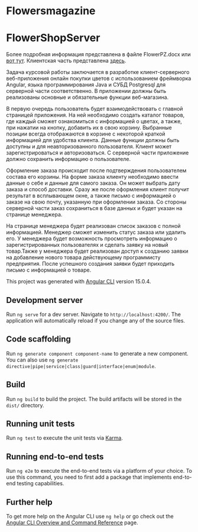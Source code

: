 # Flowersmagazine
# FlowerShopServer
Более подробная информация представлена в файле FlowerPZ.docx или [вот тут](https://drive.google.com/file/d/1qSG8Xxs32uh251ATYr9qg69tuSkSNNtJ/view).
Клиентская часть представлена [здесь](https://github.com/fancierik/FlowerShopServer).

Задача курсовой работы заключается в разработке клиент-серверного веб-приложения онлайн покупки цветов с использованием фреймворка Angular, языка программирования Java и СУБД Postgresql для серверной части соответственно. В приложении должны быть реализованы основные и обязательные функции веб-магазина. 

В первую очередь пользователь будет взаимодействовать с главной страницей приложения. На ней необходимо создать каталог товаров, где каждый сможет ознакомиться с информацией о цветах, а также, при нажатии на кнопку, добавить их в свою корзину. Выбранные позиции всегда отображаются в корзине с некоторой краткой информацией для удобства клиента. Данные функции должны быть доступны и для неавторизованного пользователя. Клиент может зарегистрироваться и авторизоваться. С серверной части приложение должно сохранить информацию о пользователе.

Оформление заказа происходит после подтверждения пользователем состава его корзины. На форме заказа клиенту необходимо ввести данные о себе и данные для самого заказа. Он может выбрать дату заказа и способ доставки. Сразу же после оформления клиент получит результат в всплывающем окне, а также письмо с информацией о заказе на свою почту, указанную при оформлении заказа. Со стороны серверной части заказ сохраниться в базе данных и будет указан на странице менеджера.

На странице менеджера будет реализован список заказов с полной информацией. Менеджер сможет изменить статус заказа или удалить его. У менеджера будет возможность просмотреть информацию о зарегистрированных пользователях и сделать заявку на новый товар.Также у менеджера будет реализован доступ к созданию заявки на добавление нового товара действующему программисту предприятия. После успешного создания заявки будет приходить письмо с информацией о товаре.

This project was generated with [Angular CLI](https://github.com/angular/angular-cli) version 15.0.4.

## Development server

Run `ng serve` for a dev server. Navigate to `http://localhost:4200/`. The application will automatically reload if you change any of the source files.

## Code scaffolding

Run `ng generate component component-name` to generate a new component. You can also use `ng generate directive|pipe|service|class|guard|interface|enum|module`.

## Build

Run `ng build` to build the project. The build artifacts will be stored in the `dist/` directory.

## Running unit tests

Run `ng test` to execute the unit tests via [Karma](https://karma-runner.github.io).

## Running end-to-end tests

Run `ng e2e` to execute the end-to-end tests via a platform of your choice. To use this command, you need to first add a package that implements end-to-end testing capabilities.

## Further help

To get more help on the Angular CLI use `ng help` or go check out the [Angular CLI Overview and Command Reference](https://angular.io/cli) page.
